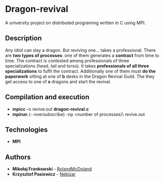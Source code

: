 # Dragon-revival
A university project on distributed programing written in C using MPI.
## Description
Any idiot can slay a dragon. But reviving one... takes a professional. There are **two types of processes**: one of them generates a **contract** from time to time. The contract is contested among professionals of three specializations (head, tail and torso). It takes **professionals of all three specializations** to fulfil the contract. Additionally one of them must **do the paperwork** sitting at one of **b** desks in the Dragon Revival Guild. The they get access to one of **s** dragons and start the revival.
## Compilation and execution
* **mpicc** -o revive.out **dragon-revival.c**
* **mpirun** (--oversubscribe) -np \<number of processes/\ revive.out
## Technologies
* **MPI**
## Authors
* **Mikołaj Frankowski** - [RolandMcDoland](https://github.com/RolandMcDoland)
* **Krzysztof Pasiewicz** - [Nebizar](https://github.com/Nebizar) 
